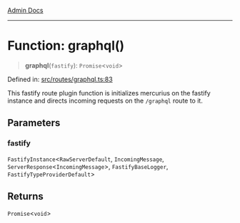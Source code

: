 [Admin Docs](/)

***

# Function: graphql()

> **graphql**(`fastify`): `Promise`\<`void`\>

Defined in: [src/routes/graphql.ts:83](https://github.com/Suyash878/talawa-api/blob/2164956a3cfab8e53ec86349b53a841816d69cde/src/routes/graphql.ts#L83)

This fastify route plugin function is initializes mercurius on the fastify instance and directs incoming requests on the `/graphql` route to it.

## Parameters

### fastify

`FastifyInstance`\<`RawServerDefault`, `IncomingMessage`, `ServerResponse`\<`IncomingMessage`\>, `FastifyBaseLogger`, `FastifyTypeProviderDefault`\>

## Returns

`Promise`\<`void`\>
